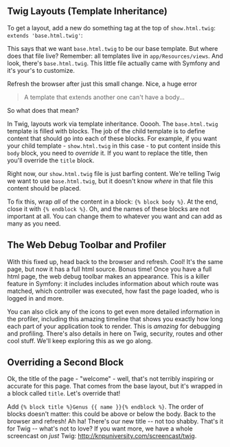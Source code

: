 ## Twig Layouts (Template Inheritance)

To get a layout, add a new do something tag at the top of `show.html.twig`:
`extends 'base.html.twig'`:

This says that we want `base.html.twig` to be our base template. But where does that
file live? Remember: all templates live in `app/Resources/views`. And look, there's
`base.html.twig`. This little file actually came with Symfony and it's your's to
customize. 

Refresh the browser after just this small change. Nice, a huge error

> A template that extends another one can't have a body...

So what does that mean? 

In Twig, layouts work via template inheritance. Ooooh. The `base.html.twig` template
is filled with blocks. The job of the child template is to define content that should
go into each of these blocks. For example, if you want your child template - `show.html.twig`
in this case - to put content inside this `body` block, you need to *override* it.
If you want to replace the title, then you'll override the `title` block. 

Right now, our `show.html.twig` file is just barfing content. We're telling Twig
we want to use `base.html.twig`, but it doesn't know *where* in that file this
content should be placed.

To fix this, wrap *all* of the content in a block: `{% block body %}`. At the end,
close it with `{% endblock %}`. Oh, and the names of these blocks are not important
at all. You can change them to whatever you want and can add as many as you need. 

## The Web Debug Toolbar and Profiler

With this fixed up, head back to the browser and refresh. Cool! It's the same page,
but now it has a full html source. Bonus time! Once you have a full html page, the
web debug toolbar makes an appearance. This is a killer feature in Symfony: it includes
includes information about which route was matched, which controller was executed,
how fast the page loaded, who is logged in and more.

You can also click any of the icons to get even more detailed information in the
profiler, including this amazing timeline that shows you exactly how long each part
of your application took to render. This is *amazing* for debugging and profiling.
There's also details in here on Twig, security, routes and other cool stuff. We'll
keep exploring this as we go along.

## Overriding a Second Block

Ok, the title of the page - "welcome" - well, that's not terribly inspiring or accurate
for this page. That comes from the base layout, but it's wrapped in a block called
`title`. Let's override that!

Add `{% block title %}Genus {{ name }}{% endblock %}`. The order of blocks doesn't
matter: this could be above or below the body. Back to the browser and refresh!
Ah ha! There's our new title -- not too shabby. That's it for Twig -- what's not
to love? If you want more, we have a whole screencast on *just* Twig: http://knpuniversity.com/screencast/twig.
